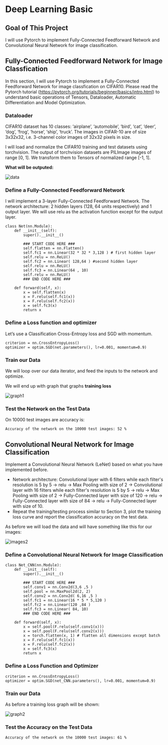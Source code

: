 # Deep Learning Basic

## Goal of This Project

I will use Pytorch to implement Fully-Connected Feedforward Network and Convolutional Neural Network for image classification.

## Fully-Connected Feedforward Network for Image Classfication

In this section, I will use Pytorch to implement a Fully-Connected Feedforward Network for image classfication on CIFAR10.
Please read the Pytorch tutorial (https://pytorch.org/tutorials/beginner/basics/intro.html) to understand basic operations of Tensors, Dataloader, Automatic Differentiation and Model Optimization.

### Dataloader

CIFAR10 dataset has 10 classes: ‘airplane’, ‘automobile’, ‘bird’, ‘cat’, ‘deer’, ‘dog’, ‘frog’, ‘horse’, ‘ship’, ‘truck’. The images in CIFAR-10 are of size 3x32x32, i.e. 3-channel color images of 32x32 pixels in size. 

I will load and normalize the CIFAR10 training and test datasets using torchvision. The output of torchvision datasets are PILImage images of range [0, 1]. We transform them to Tensors of normalized range [-1, 1].

**What will be outputed:**

![data](figure/random_images.png)

### Define a Fully-Connected Feedforward Network

I will implement a 3-layer Fully-Connected Feedforward Network. The network architecture: 2 hidden layers (128, 64 units respectively) and 1 output layer. We will use relu as the activation function except for the output layer. 

```
class Net(nn.Module):
    def __init__(self):
        super().__init__()
        
        ### START CODE HERE ###
        self.flatten = nn.Flatten()
        self.fc1 = nn.Linear(32 * 32 * 3,128 ) # first hidden layer
        self.relu = nn.ReLU()
        self.fc2 = nn.Linear( 128,64 ) #second hidden layer
        self.relu = nn.ReLU()
        self.fc3 = nn.Linear(64 , 10) 
        self.relu = nn.ReLU()
        ### END CODE HERE ###

    def forward(self, x):
        x = self.flatten(x)
        x = F.relu(self.fc1(x))
        x = F.relu(self.fc2(x))
        x = self.fc3(x)
        return x
```
### Define a Loss function and optimizer

Let’s use a Classification Cross-Entropy loss and SGD with momentum.

```
criterion = nn.CrossEntropyLoss()
optimizer = optim.SGD(net.parameters(), lr=0.001, momentum=0.9)
```

### Train our Data

We will loop over our data iterator, and feed the inputs to the network and optimize. 

We will end up with graph that graphs **training loss**

![graph1](figure/training_graph.png)

### Test the Network on the Test Data

On 10000 test images are accuracy is:

```
Accuracy of the network on the 10000 test images: 52 %
```

## Convolutional Neural Network for Image Classification 

Implement a Convolutional Neural Network (LeNet) based on what you have implemented before. 
- Network architecture: 
  Convolutional layer with 6 filters while each filter's resolution is 5 by 5  → relu → Max Pooling with size of 2 → Convolutional layer with 16 filters while each filter's resolution is 5 by 5 → relu → Max Pooling with size of 2 → Fully-Connected layer with size of 120 → relu → Fully-Connected layer with size of 84 → relu → Fully-Connected layer with size of 10.
- Repeat the training/testing process similar to Section 3, plot the training loss curve and report the      classification accuracy on the test data. 

As before we will load the data and will have something like this for our images:

![images2](figure/random_images2.png)

### Define a Convolutional Neural Network for Image Classification

```
class Net_CNN(nn.Module):
    def __init__(self):
        super().__init__()
        
        ### START CODE HERE ###
        self.conv1 = nn.Conv2d(3,6 ,5 )
        self.pool = nn.MaxPool2d(2, 2)
        self.conv2 = nn.Conv2d( 6,16 ,5 )
        self.fc1 = nn.Linear(16 * 5 * 5,120 )
        self.fc2 = nn.Linear(120 ,84 )
        self.fc3 = nn.Linear( 84, 10)
        ### END CODE HERE ###

    def forward(self, x):
        x = self.pool(F.relu(self.conv1(x)))
        x = self.pool(F.relu(self.conv2(x)))
        x = torch.flatten(x, 1) # flatten all dimensions except batch
        x = F.relu(self.fc1(x))
        x = F.relu(self.fc2(x))
        x = self.fc3(x)
        return x
```
### Define a Loss Function and Optimizer

```
criterion = nn.CrossEntropyLoss()
optimizer = optim.SGD(net_CNN.parameters(), lr=0.001, momentum=0.9)
```

### Train our Data

As before a training loss graph will be shown:

![graph2](figure/training_graph_2.png)

### Test the Accuracy on the Test Data

```
Accuracy of the network on the 10000 test images: 61 %
```
